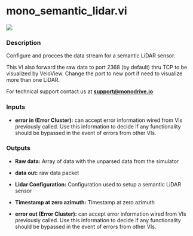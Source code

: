 # mono_semantic_lidar.vi

<p class="img_container">
<img class="lg_img" src="../mono_semantic_lidar.png"/>
</p>

### Description

Configure and procces the data stream for a semantic LiDAR sensor. 

This VI also forward the raw data to port 2368  (by default) thru TCP to be visualized by VeloView. Change the port to new port if need to visualize more than one LiDAR.

For technical support contact us at <b>support@monodrive.io</b> 

### Inputs

- **error in (Error Cluster):** can accept error information wired from VIs previously called. Use this information to decide if any functionality should be bypassed in the event of errors from other VIs. 

### Outputs

- **Raw data:**  Array of data with the unparsed data from the simulator
 

- **data out:**  raw data packet
 

- **Lidar Configuration:**  Configuration used to setup a semantic LiDAR sensor
 

- **Timestamp at zero azimuth:**  Timestamp at zero azimuth
 

- **error out (Error Cluster):** can accept error information wired from VIs previously called. Use this information to decide if any functionality should be bypassed in the event of errors from other VIs. 

<p>&nbsp;</p>
